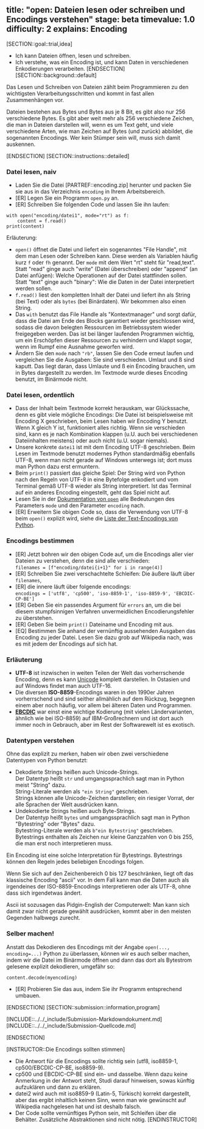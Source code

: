 title: "open: Dateien lesen oder schreiben und Encodings verstehen"
stage: beta
timevalue: 1.0
difficulty: 2
explains: Encoding
---
[SECTION::goal::trial,idea]
- Ich kann Dateien öffnen, lesen und schreiben.
- Ich verstehe, was ein Encoding ist, und kann Daten in verschiedenen Enkodierungen verarbeiten.
[ENDSECTION]
[SECTION::background::default]

Das Lesen und Schreiben von Dateien zählt beim Programmieren zu den wichtigsten
Verarbeitungsschritten und kommt in fast allen Zusammenhängen vor.

Dateien bestehen aus Bytes und Bytes aus je 8 Bit, es gibt also nur 256 verschiedene Bytes.
Es gibt aber weit mehr als 256 verschiedene Zeichen, die man in Dateien darstellen will,
wenn es um Text geht, und viele verschiedene Arten, wie man Zeichen auf Bytes
(und zurück) abbildet, die sogenannten Encodings.
Wer kein Stümper sein will, muss sich damit auskennen.

[ENDSECTION]
[SECTION::instructions::detailed]

### Datei lesen, naiv

- Laden Sie die Datei [PARTREF::encoding.zip] herunter und packen Sie sie aus
  in das Verzeichnis `encoding` in Ihrem Arbeitsbereich.
- [ER] Legen Sie ein Programm `open.py` an.
- [ER] Schreiben Sie folgenden Code und lassen Sie ihn laufen:

```
with open("encoding/datei1", mode="rt") as f:
    content = f.read()
print(content)
```

Erläuterung:

- `open()` öffnet die Datei und liefert ein sogenanntes "File Handle", 
  mit dem man Lesen oder Schreiben kann. 
  Diese werden als Variablen häufig kurz `f` oder `fh` genannt.
  Der `mode` mit dem Wert "rt" steht für "read,text". 
  Statt "read" ginge auch "write" (Datei überschreiben) oder "append" (an Datei anfügen):
  Welche Operationen auf der Datei stattfinden sollen.
  Statt "text" ginge auch "binary": Wie die Daten in der Datei interpretiert werden sollen.
- `f.read()` liest den kompletten Inhalt der Datei und liefert ihn als String (bei Text)
  oder als `bytes` (bei Binärdaten). Wir bekommen also einen String.
- Das `with` benutzt das File Handle als "Kontextmanager" und sorgt dafür, dass die Datei
  am Ende des Blocks garantiert wieder geschlossen wird, sodass die davon belegten Ressourcen
  im Betriebssystem wieder freigegeben werden. 
  Das ist bei länger laufenden Programmen wichtig, um ein Erschöpfen dieser Ressourcen zu verhindern
  und klappt sogar, wenn im Rumpf eine Ausnahme geworfen wird.
- Ändern Sie den `mode` nach `"rb"`, lassen Sie den Code erneut laufen und vergleichen Sie die Ausgaben:
  Sie sind verschieden. Umlaut und ß sind kaputt.
  Das liegt daran, dass Umlaute und ß ein Encoding brauchen, um in Bytes dargestellt zu werden.
  Im Textmode wurde dieses Encoding benutzt, im Binärmode nicht.


### Datei lesen, ordentlich

- Dass der Inhalt beim Textmode korrekt herauskam, war Glückssache, denn es gibt viele mögliche Encodings:
  Die Datei ist beispielsweise mit Encoding X geschrieben,
  beim Lesen haben wir Encoding Y benutzt.
  Wenn X gleich Y ist, funktioniert alles richtig.
  Wenn sie verschieden sind, kann es je nach Kombination klappen (u.U. auch bei verschiedenen Dateiinhalten meistens) 
  oder auch nicht (u.U. sogar niemals).
- Unsere konkrete `datei1` ist mit dem Encoding UTF-8 geschrieben.
  Beim Lesen im Textmode benutzt modernes Python standardmäßig ebenfalls UTF-8, wenn man
  nicht gerade auf Windows unterwegs ist; dort muss man Python dazu erst ermuntern.
- Beim `print()` passiert das gleiche Spiel: Der String wird von Python
  nach den Regeln von UTF-8 in eine Bytefolge enkodiert und vom Terminal gemäß UTF-8 wieder als String
  interpretiert. Ist das Terminal auf ein anderes Encoding eingestellt, geht das Spiel nicht auf.
- Lesen Sie in der 
  [Dokumentation von `open`](https://docs.python.org/3/library/functions.html#open)
  alle Bedeutungen des Parameters `mode` und den Parameter `encoding` nach.
- [ER] Erweitern Sie obigen Code so, dass die Verwendung von UTF-8 beim `open()` explizit wird,
  siehe die 
  [Liste der Text-Encodings von Python](https://docs.python.org/3/library/codecs.html#text-encodings).


### Encodings bestimmen

- [ER] Jetzt bohren wir den obigen Code auf, um die Encodings aller vier Dateien zu verstehen,
  denn die sind alle verschieden:  
  `filenames = [f"encoding/datei{i+1}" for i in range(4)]`
- [ER] Schreiben Sie zwei verschachtelte Schleifen: Die äußere läuft über `filenames`,
- [ER] die innere läuft über folgende encodings:  
  `encodings = ['utf8', 'cp500', 'iso-8859-1', 'iso-8859-9', 'EBCDIC-CP-BE']`
- [ER] Geben Sie ein passendes Argument für `errors` an, um die bei diesem stumpfsinnigen Verfahren 
  unvermeidlichen Encodierungsfehler zu überstehen.
- [ER] Geben Sie beim `print()` Dateiname und Encoding mit aus.
- [EQ] Bestimmen Sie anhand der vernünftig aussehenden Ausgaben das Encoding zu jeder Datei.
  Lesen Sie dazu grob auf Wikipedia nach, was es mit jedem der Encodings auf sich hat.


### Erläuterung

- **UTF-8** ist inzwischen in weiten Teilen der Welt das vorherrschende Encoding,
  denn es kann [Unicode](https://en.wikipedia.org/wiki/Unicode)
  komplett darstellen.
  In Ostasien und auf Windows findet man auch UTF-16. 
- Die diversen **ISO-8859**-Encodings waren in den 1990er Jahren vorherrschend
  und sind seither allmählich auf dem Rückzug, begegnen einem aber noch häufig,
  vor allem bei älteren Daten und Programmen.
- **[EBCDIC](https://en.wikipedia.org/wiki/EBCDIC)** 
  war einst eine wichtige Kodierung (mit vielen Ländervarianten, ähnlich wie bei ISO-8859) 
  auf IBM-Großrechnern und ist dort auch
  immer noch in Gebrauch, aber im Rest der Softwarewelt ist es exotisch.


### Datentypen verstehen

Ohne das explizit zu merken, haben wir oben zwei verschiedene Datentypen von Python benutzt:

- Dekodierte Strings heißen auch Unicode-Strings.  
  Der Datentyp heißt `str` und umgangssprachlich sagt man in Python meist "String" dazu.  
  String-Literale werden als `"ein String"` geschrieben.  
  Strings können alle Unicode-Zeichen darstellen; ein riesiger Vorrat, der alle Sprachen der Welt 
  ausdrücken kann.
- Undekodierte Strings heißen auch Byte-Strings.  
  Der Datentyp heißt `bytes` und umgangssprachlich sagt man in Python "Bytestring" oder "Bytes" dazu.  
  Bytestring-Literale werden als `b"ein Bytestring"` geschrieben.    
  Bytestrings enthalten als Zeichen nur kleine Ganzzahlen von 0 bis 255, die man erst noch 
  interpretieren muss. 

Ein Encoding ist eine solche Interpretation für Bytestrings.
Bytestrings können den Regeln jedes beliebigen Encodings folgen.

Wenn Sie sich auf den Zeichenbereich 0 bis 127 beschränken, liegt oft das 
klassische Encoding "ascii" vor. 
In dem Fall kann man die Daten auch als irgendeines der ISO-8859-Encodings interpretieren
oder als UTF-8, ohne dass sich irgendetwas ändert.

Ascii ist sozusagen das Pidgin-English der Computerwelt: Man kann sich damit zwar nicht gerade
gewählt ausdrücken, kommt aber in den meisten Gegenden halbwegs zurecht.


### Selber machen!

Anstatt das Dekodieren des Encodings mit der Angabe `open(..., encoding=...)` Python zu überlassen,
können wir es auch selber machen, indem wir die Datei im Binärmode öffnen und dann
das dort als Bytestrom gelesene explizit dekodieren, umgefähr so:

`content.decode(myencoding)`

- [ER] Probieren Sie das aus, indem Sie ihr Programm entsprechend umbauen.

[ENDSECTION]
[SECTION::submission::information,program]

[INCLUDE::../../_include/Submission-Markdowndokument.md]
[INCLUDE::../../_include/Submission-Quellcode.md]

[ENDSECTION]

[INSTRUCTOR::Die Encodings sollten stimmen]
- Die Antwort für die Encodings sollte richtig sein (utf8, iso8859-1, cp500/EBCDIC-CP-BE, iso8859-9).
- cp500 und EBCDIC-CP-BE sind ein- und dasselbe. 
  Wenn dazu keine Anmerkung in der Antwort steht, Studi darauf hinweisen, 
  sowas künftig aufzuklären und dann zu erklären.
- datei2 wird auch mit iso8859-9 (Latin-5, Türkisch) korrekt dargestellt, 
  aber das ergibt inhaltlich keinen Sinn,
  wenn man wie gewünscht auf Wikipedia nachgelesen hat und ist deshalb falsch.
- Der Code sollte vernünftiges Python sein, mit Schleifen über die Behälter.
  Zusätzliche Abstraktionen sind nicht nötig.
[ENDINSTRUCTOR]

